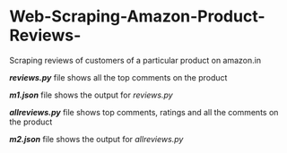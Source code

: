 # Web-Scraping-Amazon-Product-Reviews-
Scraping reviews of customers of a particular product on amazon.in


**_reviews.py_** file shows all the top comments on the product

**_m1.json_** file shows the output for _reviews.py_

**_allreviews.py_** file shows top comments, ratings and all the comments on the product

**_m2.json_** file shows the output for _allreviews.py_
